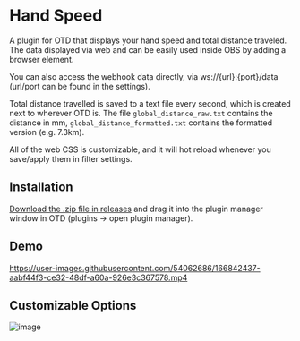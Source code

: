 # Hand Speed

A plugin for OTD that displays your hand speed and total distance traveled. The data displayed via web and can be easily used inside OBS by adding a browser element. 

You can also access the webhook data directly, via ws://{url}:{port}/data (url/port can be found in the settings).

Total distance travelled is saved to a text file every second, which is created next to wherever OTD is. The file `global_distance_raw.txt` contains the distance in mm, `global_distance_formatted.txt` contains the formatted version (e.g. 7.3km).

All of the web CSS is customizable, and it will hot reload whenever you save/apply them in filter settings. 

## Installation

[Download the .zip file in releases](https://github.com/nzbasic/Hand-Speed/releases/latest) and drag it into the plugin manager window in OTD (plugins -> open plugin manager).

## Demo

https://user-images.githubusercontent.com/54062686/166842437-aabf44f3-ce32-48df-a60a-926e3c367578.mp4

## Customizable Options 

![image](https://user-images.githubusercontent.com/54062686/166842720-5dfde4ef-92dc-46d4-8277-0a7d26e733b0.png)
